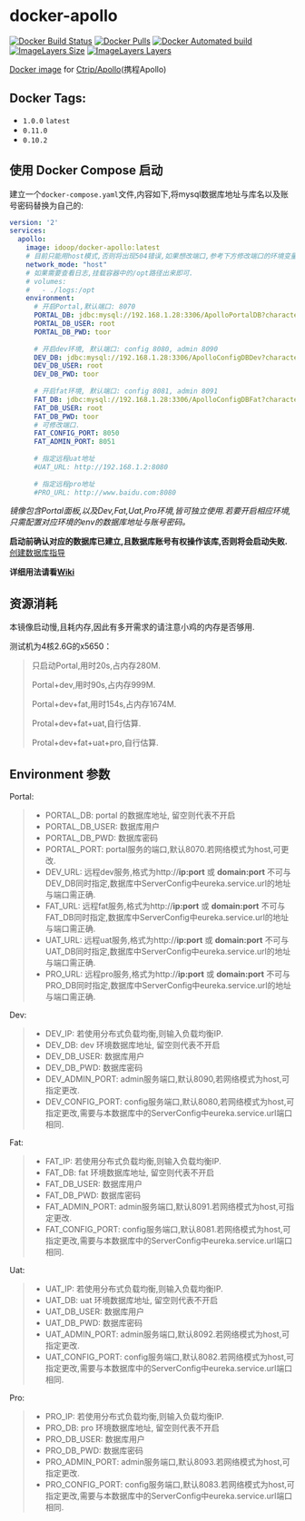 # docker-apollo

[![Docker Build Status](https://img.shields.io/docker/build/idoop/docker-apollo.svg)](https://hub.docker.com/r/idoop/docker-apollo/)
[![Docker Pulls](https://img.shields.io/docker/pulls/idoop/docker-apollo.svg)](https://hub.docker.com/r/idoop/docker-apollo/)
[![Docker Automated build](https://img.shields.io/docker/automated/idoop/docker-apollo.svg)](https://hub.docker.com/r/idoop/docker-apollo/)
[![ImageLayers Size](https://img.shields.io/imagelayers/image-size/idoop/docker-apollo/latest.svg)](https://hub.docker.com/r/idoop/docker-apollo/)
[![ImageLayers Layers](https://img.shields.io/imagelayers/layers/idoop/docker-apollo/latest.svg)](https://hub.docker.com/r/idoop/docker-apollo/)

[Docker image](https://hub.docker.com/r/idoop/docker-apollo/) for [Ctrip/Apollo](https://github.com/ctripcorp/apollo)(携程Apollo)

## Docker Tags: 

- `1.0.0` `latest`
- `0.11.0` 
- `0.10.2`

## 使用 Docker Compose 启动
建立一个`docker-compose.yaml`文件,内容如下,将mysql数据库地址与库名以及账号密码替换为自己的:
``` yaml
version: '2'
services:
  apollo:
    image: idoop/docker-apollo:latest
    # 目前只能用host模式,否则将出现504错误,如果想改端口,参考下方修改端口的环境变量
    network_mode: "host"
    # 如果需要查看日志,挂载容器中的/opt路径出来即可.
    # volumes:
    #   - ./logs:/opt
    environment:
      # 开启Portal,默认端口: 8070
      PORTAL_DB: jdbc:mysql://192.168.1.28:3306/ApolloPortalDB?characterEncoding=utf8
      PORTAL_DB_USER: root
      PORTAL_DB_PWD: toor
      
      # 开启dev环境, 默认端口: config 8080, admin 8090
      DEV_DB: jdbc:mysql://192.168.1.28:3306/ApolloConfigDBDev?characterEncoding=utf8
      DEV_DB_USER: root
      DEV_DB_PWD: toor
      
      # 开启fat环境, 默认端口: config 8081, admin 8091
      FAT_DB: jdbc:mysql://192.168.1.28:3306/ApolloConfigDBFat?characterEncoding=utf8
      FAT_DB_USER: root
      FAT_DB_PWD: toor
      # 可修改端口.
      FAT_CONFIG_PORT: 8050
      FAT_ADMIN_PORT: 8051
           
      # 指定远程uat地址
      #UAT_URL: http://192.168.1.2:8080
      
      # 指定远程pro地址
      #PRO_URL: http://www.baidu.com:8080
```

*镜像包含Portal面板,以及Dev,Fat,Uat,Pro环境,皆可独立使用.若要开启相应环境,只需配置对应环境的env的数据库地址与账号密码。*

**启动前确认对应的数据库已建立,且数据库账号有权操作该库,否则将会启动失败.**[创建数据库指导](https://github.com/ctripcorp/apollo/wiki/%E5%88%86%E5%B8%83%E5%BC%8F%E9%83%A8%E7%BD%B2%E6%8C%87%E5%8D%97#21-%E5%88%9B%E5%BB%BA%E6%95%B0%E6%8D%AE%E5%BA%93)

**详细用法请看[Wiki](https://github.com/idoop/docker-apollo/wiki)**

## 资源消耗

本镜像启动慢,且耗内存,因此有多开需求的请注意小鸡的内存是否够用. 

测试机为4核2.6G的x5650：

> 只启动Portal,用时20s,占内存280M.
>
> Portal+dev,用时90s,占内存999M.
>
> Portal+dev+fat,用时154s,占内存1674M.
>
> Protal+dev+fat+uat,自行估算.
>
> Protal+dev+fat+uat+pro,自行估算.

## Environment 参数

Portal:
> - PORTAL_DB: portal 的数据库地址, 留空则代表不开启
> - PORTAL_DB_USER: 数据库用户
> - PORTAL_DB_PWD: 数据库密码
> - PORTAL_PORT: portal服务的端口,默认8070.若网络模式为host,可更改.
> - DEV_URL: 远程dev服务,格式为http://**ip:port** 或 **domain:port** 不可与DEV_DB同时指定,数据库中ServerConfig中eureka.service.url的地址与端口需正确.
> - FAT_URL: 远程fat服务,格式为http://**ip:port** 或 **domain:port** 不可与FAT_DB同时指定,数据库中ServerConfig中eureka.service.url的地址与端口需正确.
> - UAT_URL: 远程uat服务,格式为http://**ip:port** 或 **domain:port** 不可与UAT_DB同时指定,数据库中ServerConfig中eureka.service.url的地址与端口需正确.
> - PRO_URL: 远程pro服务,格式为http://**ip:port** 或 **domain:port** 不可与PRO_DB同时指定,数据库中ServerConfig中eureka.service.url的地址与端口需正确.

Dev:
> - DEV_IP: 若使用分布式负载均衡,则输入负载均衡IP.
> - DEV_DB: dev 环境数据库地址, 留空则代表不开启
> - DEV_DB_USER: 数据库用户
> - DEV_DB_PWD: 数据库密码
> - DEV_ADMIN_PORT: admin服务端口,默认8090,若网络模式为host,可指定更改.
> - DEV_CONFIG_PORT: config服务端口,默认8080,若网络模式为host,可指定更改,需要与本数据库中的ServerConfig中eureka.service.url端口相同.

Fat:
> - FAT_IP: 若使用分布式负载均衡,则输入负载均衡IP.
> - FAT_DB: fat 环境数据库地址, 留空则代表不开启
> - FAT_DB_USER: 数据库用户
> - FAT_DB_PWD: 数据库密码
> - FAT_ADMIN_PORT: admin服务端口,默认8091.若网络模式为host,可指定更改.
> - FAT_CONFIG_PORT: config服务端口,默认8081.若网络模式为host,可指定更改,需要与本数据库中的ServerConfig中eureka.service.url端口相同.

Uat:
> - UAT_IP: 若使用分布式负载均衡,则输入负载均衡IP.
> - UAT_DB: uat 环境数据库地址, 留空则代表不开启
> - UAT_DB_USER: 数据库用户
> - UAT_DB_PWD: 数据库密码
> - UAT_ADMIN_PORT: admin服务端口,默认8092.若网络模式为host,可指定更改.
> - UAT_CONFIG_PORT: config服务端口,默认8082.若网络模式为host,可指定更改,需要与本数据库中的ServerConfig中eureka.service.url端口相同.

Pro:
> - PRO_IP: 若使用分布式负载均衡,则输入负载均衡IP.
> - PRO_DB: pro 环境数据库地址, 留空则代表不开启
> - PRO_DB_USER: 数据库用户
> - PRO_DB_PWD: 数据库密码
> - PRO_ADMIN_PORT: admin服务端口,默认8093.若网络模式为host,可指定更改.
> - PRO_CONFIG_PORT: config服务端口,默认8083.若网络模式为host,可指定更改,需要与本数据库中的ServerConfig中eureka.service.url端口相同.
